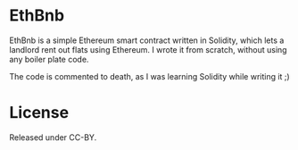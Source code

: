 # EthBnb

EthBnb is a simple Ethereum smart contract written in Solidity, which lets a landlord rent out flats using Ethereum. I wrote it from scratch, without using any boiler plate code.

The code is commented to death, as I was learning Solidity while writing it ;) 

# License 

Released under CC-BY.